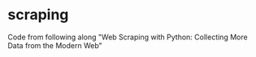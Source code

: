 # scraping

Code from following along "Web Scraping with Python: Collecting More Data from the Modern Web"
